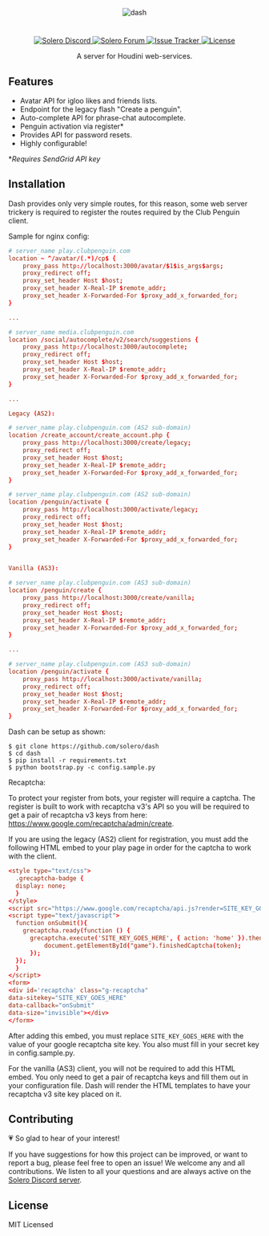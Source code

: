<p align="center">
   <img alt="dash" src="https://user-images.githubusercontent.com/32749673/72632476-3e14bc00-394e-11ea-87e3-be09d8e40909.png">
</p>

#

<p align="center">
  <a href="https://discord.gg/UPnWKfh">
    <img
      alt="Solero Discord"
      src="https://img.shields.io/discord/323290581063172096?color=7289DA&label=discord"
    />
  </a>
  <a href="https://solero.me">
    <img
      alt="Solero Forum"
      src="https://img.shields.io/discourse/https/solero.me/topics?color=73afb6"
    />
  </a>
  <a href="https://github.com/Solero/Houdini-asyncio/issues">
    <img
      alt="Issue Tracker"
      src="https://img.shields.io/github/issues/solero/dash"
    />
  </a>
  <a href="./LICENSE">
    <img
      alt="License"
      src="https://img.shields.io/github/license/solero/dash"
    />
  </a>
</p>

<p align="center">A server for Houdini web-services.</p>

## Features
- Avatar API for igloo likes and friends lists.
- Endpoint for the legacy flash "Create a penguin".
- Auto-complete API for phrase-chat autocomplete.
- Penguin activation via register*
- Provides API for password resets.
- Highly configurable!

**Requires SendGrid API key*

## Installation

Dash provides only very simple routes, for this reason, 
some web server trickery is required to register the routes
required by the Club Penguin client. 

Sample for nginx config:

```conf
# server_name play.clubpenguin.com
location ~ ^/avatar/(.*)/cp$ {
    proxy_pass http://localhost:3000/avatar/$1$is_args$args;
    proxy_redirect off;
    proxy_set_header Host $host;
    proxy_set_header X-Real-IP $remote_addr;
    proxy_set_header X-Forwarded-For $proxy_add_x_forwarded_for;
}

...

# server_name media.clubpenguin.com
location /social/autocomplete/v2/search/suggestions {
    proxy_pass http://localhost:3000/autocomplete;
    proxy_redirect off;
    proxy_set_header Host $host;
    proxy_set_header X-Real-IP $remote_addr;
    proxy_set_header X-Forwarded-For $proxy_add_x_forwarded_for;
}

...

Legacy (AS2):

# server_name play.clubpenguin.com (AS2 sub-domain)
location /create_account/create_account.php {
    proxy_pass http://localhost:3000/create/legacy;
    proxy_redirect off;
    proxy_set_header Host $host;
    proxy_set_header X-Real-IP $remote_addr;
    proxy_set_header X-Forwarded-For $proxy_add_x_forwarded_for;
}

# server_name play.clubpenguin.com (AS2 sub-domain)
location /penguin/activate {
    proxy_pass http://localhost:3000/activate/legacy;
    proxy_redirect off;
    proxy_set_header Host $host;
    proxy_set_header X-Real-IP $remote_addr;
    proxy_set_header X-Forwarded-For $proxy_add_x_forwarded_for;
}


Vanilla (AS3):

# server_name play.clubpenguin.com (AS3 sub-domain)
location /penguin/create {
    proxy_pass http://localhost:3000/create/vanilla;
    proxy_redirect off;
    proxy_set_header Host $host;
    proxy_set_header X-Real-IP $remote_addr;
    proxy_set_header X-Forwarded-For $proxy_add_x_forwarded_for;
}

...

# server_name play.clubpenguin.com (AS3 sub-domain)
location /penguin/activate {
    proxy_pass http://localhost:3000/activate/vanilla;
    proxy_redirect off;
    proxy_set_header Host $host;
    proxy_set_header X-Real-IP $remote_addr;
    proxy_set_header X-Forwarded-For $proxy_add_x_forwarded_for;
}

```

Dash can be setup as shown:

```shell
$ git clone https://github.com/solero/dash
$ cd dash
$ pip install -r requirements.txt
$ python bootstrap.py -c config.sample.py
```

Recaptcha:

To protect your register from bots, your register will require a captcha. The register is built to work with recaptcha v3's API so you will be required to get a pair of recaptcha v3 keys from here:  https://www.google.com/recaptcha/admin/create.

If you are using the legacy (AS2) client for registration, you must add the following HTML embed to your play page in order for the captcha to work with the client. 

```conf
<style type="text/css">
  .grecaptcha-badge {
  display: none;
  }
</style>
<script src="https://www.google.com/recaptcha/api.js?render=SITE_KEY_GOES_HERE"></script>
<script type="text/javascript">
  function onSubmit(){
    grecaptcha.ready(function () {
      grecaptcha.execute('SITE_KEY_GOES_HERE', { action: 'home' }).then(function (token) {
          document.getElementById("game").finishedCaptcha(token);
      });
  });
  }
</script>
<form>
<div id='recaptcha' class="g-recaptcha"
data-sitekey="SITE_KEY_GOES_HERE"
data-callback="onSubmit"
data-size="invisible"></div>
</form>
```

After adding this embed, you must replace `SITE_KEY_GOES_HERE` with the value of your google recaptcha site key. You also must fill in your secret key in config.sample.py.

For the vanilla (AS3) client, you will not be required to add this HTML embed. You only need to get a pair of recaptcha keys and fill them out in your configuration file. Dash will render the HTML templates to have your recaptcha v3 site key placed on it.

## Contributing

:heartpulse: So glad to hear of your interest!

If you have suggestions for how this project can be improved, or want to report a bug, please feel free to open an issue! We welcome any and all contributions. We listen to all your questions and are always active on the [Solero Discord server](https://solero.me/discord).

## License

MIT Licensed